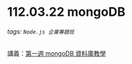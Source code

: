 # 112.03.22 mongoDB
###### tags: `Node.js 企業專題班`
講義：[第一週 mongoDB 資料庫教學](https://hackmd.io/S2GgzEBmQ5Gm2ziKnWpRog?view)